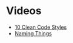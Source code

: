 # Videos
- [10 Clean Code Styles](https://www.youtube.com/watch?v=wSDyiEjhp8k)
- [Naming Things](https://www.youtube.com/watch?v=-J3wNP6u5YU)